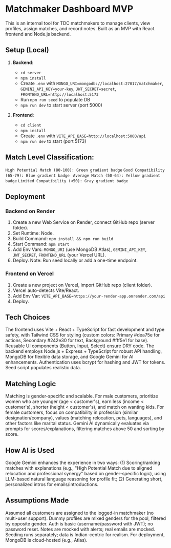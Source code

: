 # Matchmaker Dashboard MVP

This is an internal tool for TDC matchmakers to manage clients, view profiles, assign matches, and record notes. Built as an MVP with React frontend and Node.js backend.


## Setup (Local)
1. **Backend**:
   - `cd server`
   - `npm install`
   - Create `.env` with `MONGO_URI=mongodb://localhost:27017/matchmaker`, `GEMINI_API_KEY=your-key`, `JWT_SECRET=secret`, `FRONTEND_URL=http://localhost:5173`
   - Run `npm run seed` to populate DB
   - `npm run dev` to start server (port 5000)

2. **Frontend**:
   - `cd client`
   - `npm install`
   - Create `.env` with `VITE_API_BASE=http://localhost:5000/api`
   - `npm run dev` to start (port 5173)


##  Match Level Classification:

`High Potential Match (80-100): Green gradient badge`
`Good Compatibility (65-79): Blue gradient badge ` 
`Average Match (50-64): Yellow gradient badge`
`Limited Compatibility (<50): Gray gradient badge`


## Deployment
### Backend on Render
1. Create a new Web Service on Render, connect GitHub repo (server folder).
2. Set Runtime: Node.
3. Build Command: `npm install && npm run build`
4. Start Command: `npm start`
5. Add Env Vars: `MONGO_URI` (use MongoDB Atlas), `GEMINI_API_KEY`, `JWT_SECRET`, `FRONTEND_URL` (your Vercel URL).
6. Deploy. Note: Run seed locally or add a one-time endpoint.



### Frontend on Vercel
1. Create a new project on Vercel, import GitHub repo (client folder).
2. Vercel auto-detects Vite/React.
3. Add Env Var: `VITE_API_BASE=https://your-render-app.onrender.com/api`
4. Deploy.



## Tech Choices
The frontend uses Vite + React + TypeScript for fast development and type safety, with Tailwind CSS for styling (custom colors: Primary #dea75e for actions, Secondary #242e30 for text, Background #fff5e1 for base). Reusable UI components (Button, Input, Select) ensure DRY code. The backend employs Node.js + Express + TypeScript for robust API handling, MongoDB for flexible data storage, and Google Gemini for AI enhancements. Authentication uses bcrypt for hashing and JWT for tokens. Seed script populates realistic data.

## Matching Logic
Matching is gender-specific and scalable. For male customers, prioritize women who are younger (age < customer's), earn less (income < customer's), shorter (height < customer's), and match on wanting kids. For female customers, focus on compatibility in profession (similar designation/company), values (matching relocation, pets, languages), and other factors like marital status. Gemini AI dynamically evaluates via prompts for scores/explanations, filtering matches above 50 and sorting by score.

## How AI is Used
Google Gemini enhances the experience in two ways: (1) Scoring/ranking matches with explanations (e.g., "High Potential Match due to aligned relocation and professional synergy" based on gender-specific logic), using LLM-based natural language reasoning for profile fit; (2) Generating short, personalized intros for emails/introductions.

## Assumptions Made
Assumed all customers are assigned to the logged-in matchmaker (no multi-user support). Dummy profiles are mixed genders for the pool, filtered by opposite gender. Auth is basic (username/password with JWT); no password reset. Notes are mocked with alerts; real emails are mocked. Seeding runs separately; data is Indian-centric for realism. For deployment, MongoDB is cloud-hosted (e.g., Atlas).